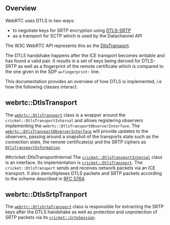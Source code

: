 <?% config.freshness.reviewed = '2021-05-07' %?>
<?% config.freshness.owner = 'hta' %?>

## Overview

WebRTC uses DTLS in two ways:
* to negotiate keys for SRTP encryption using [DTLS-SRTP](https://www.rfc-editor.org/info/rfc5763)
* as a transport for SCTP which is used by the Datachannel API

The W3C WebRTC API represents this as the [DtlsTransport](https://w3c.github.io/webrtc-pc/#rtcdtlstransport-interface).

The DTLS handshake happens after the ICE transport becomes writable and has found a valid pair.
It results in a set of keys being derived for DTLS-SRTP as well as a fingerprint of the remote certificate which is compared to the one given in the SDP `a=fingerprint:` line.

This documentation provides an overview of how DTLS is implemented, i.e how the
following classes interact.

## webrtc::DtlsTransport
The [`webrtc::DtlsTransport`][1] class is a wrapper around the  `cricket::DtlsTransportInternal` and allows registering observers implementing the `webrtc::DtlsTransportObserverInterface`.
The [`webrtc::DtlsTransportObserverInterface`][2] will provide updates to the observers, passing around a snapshot of the transports state such as the connection state, the remote certificate(s) and the SRTP ciphers as [`DtlsTransportInformation`][3].

##cricket::DtlsTransportInternal
The [`cricket::DtlsTransportInternal`][4] class is an interface. Its implementation is [`cricket::DtlsTransport`][5].
The `cricket::DtlsTransport` sends and receives network packets via an ICE transport.
It also demultiplexes DTLS packets and SRTP packets according to the scheme described in [RFC 5764](https://tools.ietf.org/html/rfc5764#section-5.1.2).

## webrtc::DtlsSrtpTranport
The [`webrtc::DtlsSrtpTransport`][6] class is responsіble for extracting the SRTP keys after the DTLS handshake as well as protection and unprotection of SRTP packets via its [`cricket::SrtpSession`][7].

[1]: https://source.chromium.org/chromium/chromium/src/+/master:third_party/webrtc/pc/dtls_transport.h;l=32;drc=6a55e7307b78edb50f94a1ff1ef8393d58218369
[2]: https://source.chromium.org/chromium/chromium/src/+/master:third_party/webrtc/api/dtls_transport_interface.h;l=76;drc=34437d5660a80393d631657329ef74c6538be25a
[3]: https://source.chromium.org/chromium/chromium/src/+/master:third_party/webrtc/api/dtls_transport_interface.h;l=41;drc=34437d5660a80393d631657329ef74c6538be25a
[4]: https://source.chromium.org/chromium/chromium/src/+/master:third_party/webrtc/p2p/base/dtls_transport_internal.h;l=63;drc=34437d5660a80393d631657329ef74c6538be25a
[5]: https://source.chromium.org/chromium/chromium/src/+/master:third_party/webrtc/p2p/base/dtls_transport.h;l=94;drc=653bab6790ac92c513b7cf4cd3ad59039c589a95
[6]: https://source.chromium.org/chromium/chromium/src/+/master:third_party/webrtc/pc/dtls_srtp_transport.h;l=31;drc=c32f00ea9ddf3267257fe6b45d4d79c6f6bcb829
[7]: https://source.chromium.org/chromium/chromium/src/+/main:third_party/webrtc/pc/srtp_session.h;l=33;drc=be66d95ab7f9428028806bbf66cb83800bda9241
